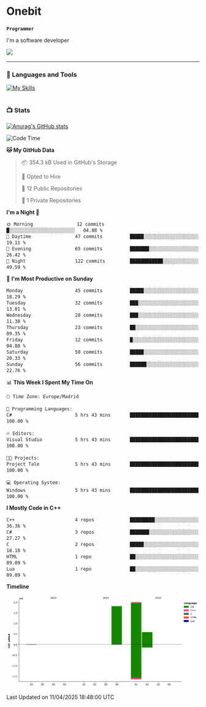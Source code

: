 # Onebit

**`Programmer`**

I'm a software developer

   ![](https://komarev.com/ghpvc/?username=onebit5&color=blueviolet)

---

### 🧰 Languages and Tools

[![My Skills](https://skillicons.dev/icons?i=cpp,c,cs,java,lua,unity,git,linux,github,discord,vscode,visualstudio)](https://skillicons.dev)
<br />

#

### 📺 Stats
[![Anurag's GitHub stats](https://github-readme-stats.vercel.app/api?username=onebit5&show_icons=true&theme=radical)](https://github.com/anuraghazra/github-readme-stats)                
<!--START_SECTION:waka-->
![Code Time](http://img.shields.io/badge/Code%20Time-224%20hrs-blue)

**🐱 My GitHub Data** 

> 📦 354.3 kB Used in GitHub's Storage 
 > 
> 💼 Opted to Hire
 > 
> 📜 12 Public Repositories 
 > 
> 🔑 1 Private Repositories 
 > 
**I'm a Night 🦉** 

```text
🌞 Morning                12 commits          █░░░░░░░░░░░░░░░░░░░░░░░░   04.88 % 
🌆 Daytime                47 commits          █████░░░░░░░░░░░░░░░░░░░░   19.11 % 
🌃 Evening                65 commits          ███████░░░░░░░░░░░░░░░░░░   26.42 % 
🌙 Night                  122 commits         ████████████░░░░░░░░░░░░░   49.59 % 
```
📅 **I'm Most Productive on Sunday** 

```text
Monday                   45 commits          █████░░░░░░░░░░░░░░░░░░░░   18.29 % 
Tuesday                  32 commits          ███░░░░░░░░░░░░░░░░░░░░░░   13.01 % 
Wednesday                28 commits          ███░░░░░░░░░░░░░░░░░░░░░░   11.38 % 
Thursday                 23 commits          ██░░░░░░░░░░░░░░░░░░░░░░░   09.35 % 
Friday                   12 commits          █░░░░░░░░░░░░░░░░░░░░░░░░   04.88 % 
Saturday                 50 commits          █████░░░░░░░░░░░░░░░░░░░░   20.33 % 
Sunday                   56 commits          ██████░░░░░░░░░░░░░░░░░░░   22.76 % 
```


📊 **This Week I Spent My Time On** 

```text
🕑︎ Time Zone: Europe/Madrid

💬 Programming Languages: 
C#                       5 hrs 43 mins       █████████████████████████   100.00 % 

🔥 Editors: 
Visual Studio            5 hrs 43 mins       █████████████████████████   100.00 % 

🐱‍💻 Projects: 
Project Tale             5 hrs 43 mins       █████████████████████████   100.00 % 

💻 Operating System: 
Windows                  5 hrs 43 mins       █████████████████████████   100.00 % 
```

**I Mostly Code in C++** 

```text
C++                      4 repos             █████████░░░░░░░░░░░░░░░░   36.36 % 
C#                       3 repos             ███████░░░░░░░░░░░░░░░░░░   27.27 % 
C                        2 repos             █████░░░░░░░░░░░░░░░░░░░░   18.18 % 
HTML                     1 repo              ██░░░░░░░░░░░░░░░░░░░░░░░   09.09 % 
Lua                      1 repo              ██░░░░░░░░░░░░░░░░░░░░░░░   09.09 % 
```



**Timeline**

![Lines of Code chart](https://raw.githubusercontent.com/Onebit5/Onebit5/main/assets/bar_graph.png)


 Last Updated on 11/04/2025 18:48:00 UTC
<!--END_SECTION:waka-->
